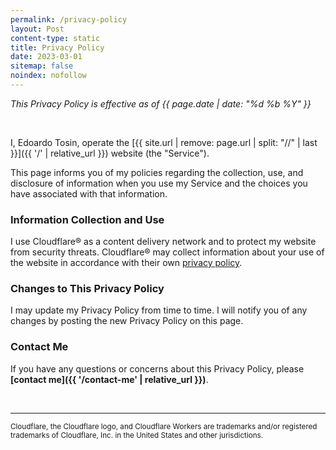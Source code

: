 ```yaml
---
permalink: /privacy-policy
layout: Post
content-type: static
title: Privacy Policy
date: 2023-03-01
sitemap: false
noindex: nofollow
---
```


*This Privacy Policy is effective as of {{ page.date | date: "%d %b %Y" }}*

<br>

I, Edoardo Tosin, operate the [{{ site.url | remove: page.url | split: "//" | last }}]({{ '/' | relative_url }}) website (the "Service").

This page informs you of my policies regarding the collection, use, and disclosure of information when you use my Service and the choices you have associated with that information.

### Information Collection and Use

I use Cloudflare® as a content delivery network and to protect my website from security threats. Cloudflare® may collect information about your use of the website in accordance with their own [privacy policy](https://www.cloudflare.com/privacypolicy/).

### Changes to This Privacy Policy

I may update my Privacy Policy from time to time. I will notify you of any changes by posting the new Privacy Policy on this page.

### Contact Me

If you have any questions or concerns about this Privacy Policy, please **[contact me]({{ '/contact-me' | relative_url }})**.

<br>

---

<sub>
Cloudflare, the Cloudflare logo, and Cloudflare Workers are trademarks and/or registered trademarks of Cloudflare, Inc. in the United States and other jurisdictions.
</sub>